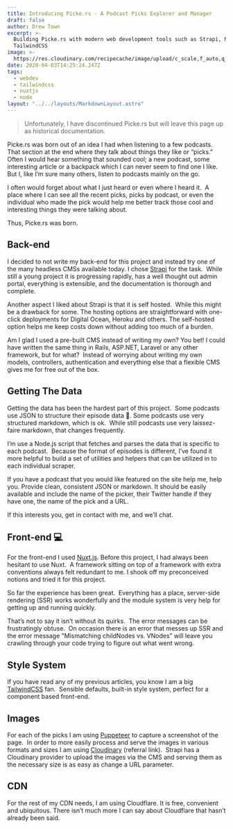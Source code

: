 ```yaml
---
title: Introducing Picke.rs - A Podcast Picks Explorer and Manager
draft: false
author: Drew Town
excerpt: >-
  Building Picke.rs with modern web development tools such as Strapi, Nuxt and
  TailwindCSS
image: >-
  https://res.cloudinary.com/recipecache/image/upload/c_scale,f_auto,q_auto,w_800/v1585924131/drewtown.dev/Introducing-Pickers.jpg
date: 2020-04-03T14:25:24.247Z
tags:
  - webdev
  - tailwindcss
  - nuxtjs
  - node
layout: "../../layouts/MarkdownLayout.astro"
---
```


> Unfortunately, I have discontinued Picke.rs but will leave this page up as historical documentation.

Picke.rs was born out of an idea I had when listening to a few podcasts. That section at the end where they talk about things they like or “picks.” Often I would hear something that sounded cool; a new podcast, some interesting article or a backpack which I can never seem to find one I like. But I, like I’m sure many others, listen to podcasts mainly on the go.

I often would forget about what I just heard or even where I heard it.  A place where I can see all the recent picks, picks by podcast, or even the individual who made the pick would help me better track those cool and interesting things they were talking about.

Thus, Picke.rs was born.

## Back-end 

I decided to not write my back-end for this project and instead try one of the many headless CMSs available today. I chose [Strapi](https://strapi.io) for the task.  While still a young project it is progressing rapidly, has a well thought out admin portal, everything is extensible, and the documentation is thorough and complete.

Another aspect I liked about Strapi is that it is self hosted.  While this might be a drawback for some. The hosting options are straightforward with one-click deployments for Digital Ocean, Heroku and others. The self-hosted option helps me keep costs down without adding too much of a burden.

Am I glad I used a pre-built CMS instead of writing my own? You bet! I could have written the same thing in Rails, ASP.NET, Laravel or any other framework, but for what?  Instead of worrying about writing my own models, controllers, authentication and everything else that a flexible CMS gives me for free out of the box.

## Getting The Data

Getting the data has been the hardest part of this project.  Some podcasts use JSON to structure their episode data 🎉. Some podcasts use very structured markdown, which is ok.  While still podcasts use very laissez-faire markdown, that changes frequently.

I’m use a Node.js script that fetches and parses the data that is specific to each podcast.  Because the format of episodes is different, I’ve found it more helpful to build a set of utilities and helpers that can be utilized in to each individual scraper.

If you have a podcast that you would like featured on the site help me, help you. Provide clean, consistent JSON or markdown. It should be easily available and include the name of the picker, their Twitter handle if they have one, the name of the pick and a URL.

If this interests you, get in contact with me, and we’ll chat.

## Front-end 💻

For the front-end I used [Nuxt.js](https://nuxtjs.org/). Before this project, I had always been hesitant to use Nuxt.  A framework sitting on top of a framework with extra conventions always felt redundant to me. I shook off my preconceived notions and tried it for this project.

So far the experience has been great.  Everything has a place, server-side rendering (SSR) works wonderfully and the module system is very help for getting up and running quickly.

That’s not to say it isn’t without its quirks.  The error messages can be frustratingly obtuse.  On occasion there is an error that messes up SSR and the error message "Mismatching childNodes vs. VNodes” will leave you crawling through your code trying to figure out what went wrong.

## Style System

If you have read any of my previous articles, you know I am a big [TailwindCSS](https://tailwindcss.com/) fan.  Sensible defaults, built-in style system, perfect for a component based front-end.

## Images

For each of the picks I am using [Puppeteer](https://developers.google.com/web/tools/puppeteer/) to capture a screenshot of the page.  In order to more easily process and serve the images in various formats and sizes I am using [Cloudinary](https://cloudinary.com/invites/lpov9zyyucivvxsnalc5/mhsl3bf7nlmbmfiaovrs) (referral link).  Strapi has a Cloudinary provider to upload the images via the CMS and serving them as the necessary size is as easy as change a URL parameter.

## CDN

For the rest of my CDN needs, I am using Cloudflare. It is free, convenient and ubiquitous. There isn’t much more I can say about Cloudflare that hasn’t already been said. 
